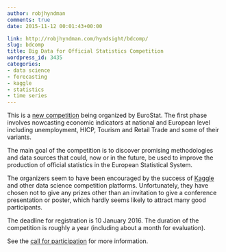 ```yaml
---
author: robjhyndman
comments: true
date: 2015-11-12 00:01:43+00:00

link: http://robjhyndman.com/hyndsight/bdcomp/
slug: bdcomp
title: Big Data for Official Statistics Competition
wordpress_id: 3435
categories:
- data science
- forecasting
- kaggle
- statistics
- time series
---
```


This is a [new competition](http://www.cros-portal.eu/content/bdcomp) being organized by EuroStat. The first phase involves nowcasting economic indicators at national and European level including unemployment, HICP, Tourism and Retail Trade and some of their variants.

The main goal of the competition is to discover promising methodologies and data sources that could, now or in the future, be used to improve the production of official statistics in the European Statistical System.

The organizers seem to have been encouraged by the success of [Kaggle](http://kaggle.com) and other data science competition platforms. Unfortunately, they have chosen not to give any prizes other than an invitation to give a conference presentation or poster, which hardly seems likely to attract many good participants.

The deadline for registration is 10 January 2016. The duration of the competition is roughly a year (including about a month for evaluation).

See the [call for participation](http://www.cros-portal.eu/content/call-participation) for more information.
